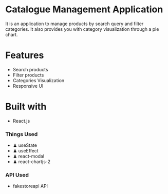 # Catalogue Management Application
It is an application to manage products by search query and filter categories. 
It also provides you with category visualization through a pie chart.

# Features
- Search products
- Filter products
- Categories Visualization
- Responsive UI

# Built with
- React.js

### Things Used
- ♟ useState 
- ♟ useEffect
- ♟ react-modal
- ♟ react-chartjs-2

### API Used
- fakestoreapi API
